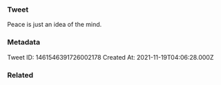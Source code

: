 ### Tweet
Peace is just an idea of the mind.

### Metadata
Tweet ID: 1461546391726002178
Created At: 2021-11-19T04:06:28.000Z

### Related

